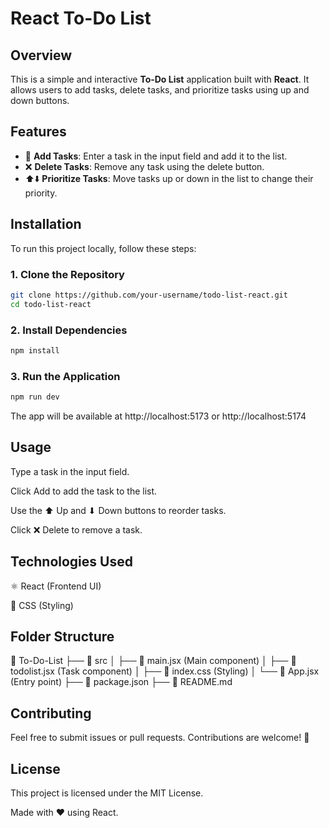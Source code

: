 # React To-Do List

## Overview
This is a simple and interactive **To-Do List** application built with **React**. It allows users to add tasks, delete tasks, and prioritize tasks using up and down buttons.

## Features
- 📌 **Add Tasks**: Enter a task in the input field and add it to the list.
- ❌ **Delete Tasks**: Remove any task using the delete button.
- ⬆️⬇️ **Prioritize Tasks**: Move tasks up or down in the list to change their priority.

## Installation
To run this project locally, follow these steps:

### 1. Clone the Repository
```sh
git clone https://github.com/your-username/todo-list-react.git
cd todo-list-react
```
### 2. Install Dependencies
```sh
npm install
```
### 3. Run the Application
```sh
npm run dev
```
The app will be available at http://localhost:5173 or http://localhost:5174

## Usage

Type a task in the input field.

Click Add to add the task to the list.

Use the ⬆ Up and ⬇ Down buttons to reorder tasks.

Click ❌ Delete to remove a task.

## Technologies Used

⚛️ React (Frontend UI)

💅 CSS (Styling)

## Folder Structure

📂 To-Do-List
 ├── 📁 src
 │   ├── 📄 main.jsx  (Main component)
 │   ├── 📄 todolist.jsx (Task component)
 │   ├── 📄 index.css (Styling)
 │   └── 📄 App.jsx (Entry point)
 ├── 📄 package.json
 ├── 📄 README.md

## Contributing

Feel free to submit issues or pull requests. Contributions are welcome! 🚀

## License

This project is licensed under the MIT License.

Made with ❤️ using React.
